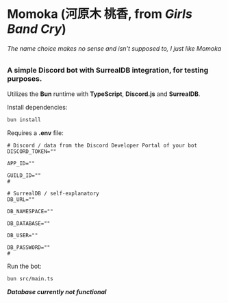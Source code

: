 # Momoka (河原木 桃香, from *Girls Band Cry*)
###### The name choice makes no sense and isn't supposed to, I just like Momoka

### A simple Discord bot with SurrealDB integration, for testing purposes.

Utilizes the **Bun** runtime with **TypeScript**, **Discord.js** and **SurrealDB**.

Install dependencies:
```bash
bun install
```

Requires a **.env** file:
```env
# Discord / data from the Discord Developer Portal of your bot
DISCORD_TOKEN=""

APP_ID=""

GUILD_ID=""
#

# SurrealDB / self-explanatory
DB_URL=""

DB_NAMESPACE=""

DB_DATABASE=""

DB_USER=""

DB_PASSWORD=""
#
```

Run the bot:
```bash
bun src/main.ts
```

***Database currently not functional***
